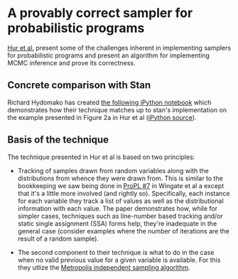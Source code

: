 # A provably correct sampler for probabilistic programs

[Hur et al.](/a-provably-correct-sampler-for-probabilistic-programs_hur-nori-rajamani-samuel_2015.pdf)
present some of the challenges inherent in implementing samplers for
probabilistic programs and present an algorithm for implementing MCMC inference
and prove its correctness.

## Concrete comparison with Stan

Richard Hydomako has created
[the following iPython notebook](https://gist.github.com/rhydomako/bcfc66a3d6947899723eb678b5c5e5c5)
which demonstrates how their technique matches up to stan's implementation on
the example presented in Figure 2a in Hur et al
([iPython source](/2016_06_08_infer_paper.ipynb)).

## Basis of the technique

The technique presented in Hur et al is based on two principles:

- Tracking of samples drawn from random variables along with the distributions
  from whence they were drawn from. This is similar to the bookkeeping we saw
  being done in
  [ProPL #7](/../05_11_Lightweight_implementation_of_ProPL_via_transformational_compilation/README.md)
  in Wingate et al a except that it's a little more involved (and rightly
  so). Specifically, each instance for each variable they track a list of values
  as well as the distributional information with each value. The paper
  demonstrates how, while for simpler cases, techniques such as line-number
  based tracking and/or static single assignment (SSA) forms help, they're
  inadequate in the general case (consider examples where the number of
  iterations are the result of a random sample).

- The second component to their technique is what to do in the case when no
  valid previous value for a given variable is available. For this they utlize
  the
  [Metropolis independent sampling algorithm](/metropolized-independent-sampling-with-comparisons-to-rejection-importance-sampling_liu.pdf).

